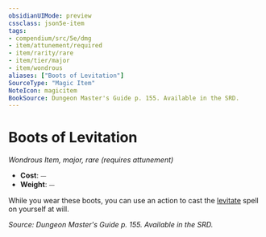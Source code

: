 ```yaml
---
obsidianUIMode: preview
cssclass: json5e-item
tags:
- compendium/src/5e/dmg
- item/attunement/required
- item/rarity/rare
- item/tier/major
- item/wondrous
aliases: ["Boots of Levitation"]
SourceType: "Magic Item"
NoteIcon: magicitem
BookSource: Dungeon Master's Guide p. 155. Available in the SRD.
---
```

# Boots of Levitation
*Wondrous Item, major, rare (requires attunement)*  

- **Cost**: ⏤
- **Weight**: ⏤

While you wear these boots, you can use an action to cast the [levitate](/3-Mechanics/CLI/spells/levitate.md) spell on yourself at will.

*Source: Dungeon Master's Guide p. 155. Available in the SRD.*